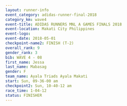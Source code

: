```yaml
---
layout: runner-info 
event_category: adidas-runner-final-2018 
category_km: wave4 
event-title: ADIDAS RUNNERS MNL A GAMES FINALS 2018  
event-location: Makati City Philippines 
event-logo: 
event-date: 2018-05-01 
checkpoint-name2: FINISH (T-2) 
overall_rank: 9
gender_rank: 3
bib: WAVE 4 - 08
first_name: Jessa
last_name: Mabasag
gender: F
team_name: Ayala Triads Ayala Makati
start: Sun, 09-36-00 am
checkpoint2: Sun, 10-40-12 am
race_time: 1-04-12
status: FINISHER
---
```

